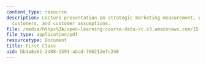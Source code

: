 ```yaml
---
content_type: resource
description: Lecture presentation on strategic marketing measurement, understanding
  customers, and customer assumptions.
file: /media/https%3A/open-learning-course-data-rc.s3.amazonaws.com/15-821-listening-to-the-customer-fall-2002/bb1a8a612d881591abcd766212efc248_15_821_02_20first_20class.pdf
file_type: application/pdf
resourcetype: Document
title: First Class
uid: bb1a8a61-2d88-1591-abcd-766212efc248
---
```

